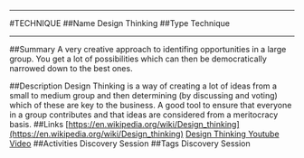----------
#TECHNIQUE
##Name
Design Thinking
##Type
Technique

----------------
##Summary
A very creative approach to identifing opportunities in a large group. You get a lot of possibilities which can then be democratically narrowed down to the best ones. 
 
##Description
Design Thinking is a way of creating a lot of ideas from a small to medium group and then determining (by discussing and voting) which of these are key to the business. A good tool to ensure that everyone in a group contributes and that ideas are considered from a meritocracy basis. 
##Links
[https://en.wikipedia.org/wiki/Design_thinking](https://en.wikipedia.org/wiki/Design_thinking)
[Design Thinking Youtube Video](https://www.youtube.com/watch?v=JZH70qhmEso)
##Activities
Discovery Session
##Tags
Discovery Session
